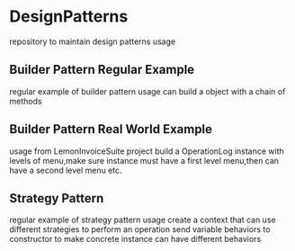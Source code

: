 # DesignPatterns
repository to maintain design patterns usage 

## Builder Pattern Regular Example

regular example of builder pattern usage
can build a object with a chain of methods

## Builder Pattern Real World Example

usage from LemonInvoiceSuite project 
build a OperationLog instance with levels of menu,make sure instance must have a first level menu,then can have a second level menu etc.


## Strategy Pattern
regular example of strategy pattern usage
create a context that can use different strategies to perform an operation
send variable behaviors to constructor to make concrete instance can have different behaviors